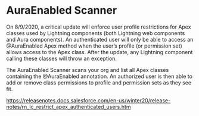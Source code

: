# AuraEnabled Scanner

On 8/9/2020, a critical update will enforce user profile restrictions for Apex classes used by Lightning components (both Lightning web components and Aura components). An authenticated user will only be able to access an @AuraEnabled Apex method when the user’s profile (or permission set) allows access to the Apex class. After the update, any Lightning component calling these classes will throw an exception.

The AuraEnabled Scanner scans your org and list all Apex classes containing the @AuraEnabled annotation. An authorized user is then able to add or remove class permissions to profile and permission sets as they see fit.

https://releasenotes.docs.salesforce.com/en-us/winter20/release-notes/rn_lc_restrict_apex_authenticated_users.htm
